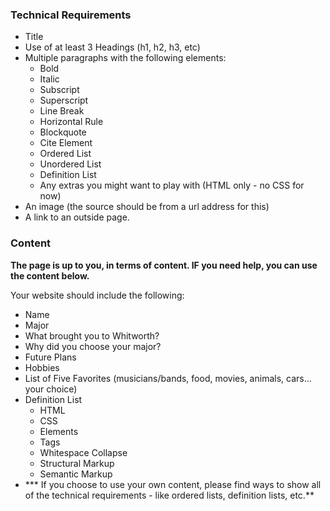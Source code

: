 ### Technical Requirements

- Title
- Use of at least 3 Headings (h1, h2, h3, etc)
- Multiple paragraphs with the following elements:
    - Bold
    - Italic
    - Subscript
    - Superscript
    - Line Break
    - Horizontal Rule
    - Blockquote
    - Cite Element
    - Ordered List
    - Unordered List
    - Definition List
    - Any extras you might want to play with (HTML only - no CSS for now)
- An image (the source should be from a url address for this)
- A link to an outside page.


### Content

**The page is up to you, in terms of content. IF you need help, you can use the content below.** 

Your website should include the following:

- Name
- Major
- What brought you to Whitworth?
- Why did you choose your major?
- Future Plans
- Hobbies
- List of Five Favorites (musicians/bands, food, movies, animals, cars… your choice)
- Definition List
    - HTML
    - CSS
    - Elements
    - Tags
    - Whitespace Collapse
    - Structural Markup
    - Semantic Markup
- *** If you choose to use your own content, please find ways to show all of the  technical requirements - like ordered lists, definition lists, etc.**